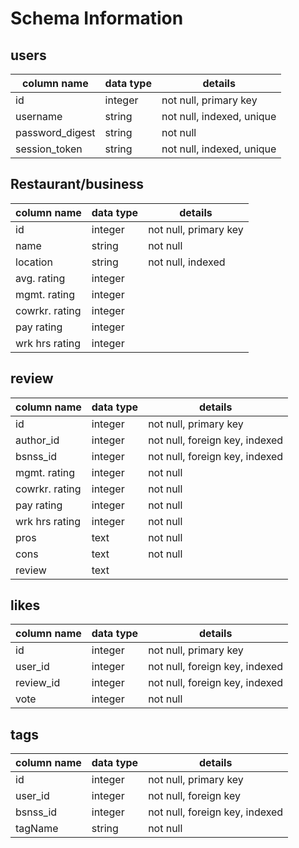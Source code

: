 # Schema Information

## users
column name     | data type | details
----------------|-----------|-----------------------
id              | integer   | not null, primary key
username        | string    | not null, indexed, unique
password_digest | string    | not null
session_token   | string    | not null, indexed, unique

## Restaurant/business
| column name    | data type | details               |
| ---------------|-----------|-----------------------|
| id             | integer   | not null, primary key |
| name           | string    | not null              |
| location       | string    | not null, indexed     |
| avg. rating    | integer   |                       |
| mgmt. rating   | integer   |                       |
| cowrkr. rating | integer   |                       |
| pay rating     | integer   |                       |
| wrk hrs rating | integer   |                       |


## review
| column name    | data type | details                        |
| ---------------|-----------|------------------------------- |
| id             | integer   | not null, primary key          |
| author_id      | integer   | not null, foreign key, indexed |
| bsnss_id       | integer   | not null, foreign key, indexed |
| mgmt. rating   | integer   | not null                       |
| cowrkr. rating | integer   | not null                       |
| pay rating     | integer   | not null                       |
| wrk hrs rating | integer   | not null                       |
| pros           | text      | not null                       |
| cons           | text      | not null                       |
| review         | text      |                                |


## likes
column name    | data type | details                         |
---------------|-----------|---------------------------------|
id             | integer   | not null, primary key           |
user_id        | integer   | not null, foreign key, indexed  |
review_id      | integer   | not null, foreign key, indexed  |
vote           | integer   | not null                        |


## tags
column name    | data type | details                         |
---------------|-----------|---------------------------------|
id             | integer   | not null, primary key           |
user_id        | integer   | not null, foreign key           |
bsnss_id       | integer   | not null, foreign key, indexed  |
tagName        | string    | not null                        |
